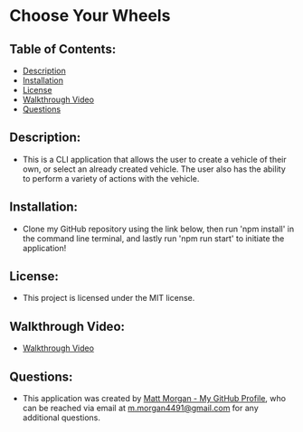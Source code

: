 # Choose Your Wheels
  
## Table of Contents:
- [Description](#description)
- [Installation](#installation)
- [License](#license)
- [Walkthrough Video](#walkthrough)
- [Questions](#questions)


## Description:
- This is a CLI application that allows the user to create a vehicle of their own, or select an already created vehicle. The user also has the ability to perform a variety of actions with the vehicle.

  
## Installation:
- Clone my GitHub repository using the link below, then run 'npm install' in the command line terminal, and lastly run 'npm run start' to initiate the application!

  
## License:
- This project is licensed under the MIT license.

  
## Walkthrough Video:
- [Walkthrough Video]()

## Questions:
- This application was created by [Matt Morgan - My GitHub Profile](https://github.com/morgan4491), who can be reached via email at m.morgan4491@gmail.com for any additional questions.
